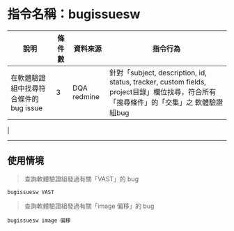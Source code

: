# 指令名稱：bugissuesw

| 說明 | 條件數 | 資料來源 | 指令行為 |
| -| - | - | - |
|  在軟體驗證組中找尋符合條件的bug issue  | 3 | DQA redmine |針對「subject, description, id, status, tracker, custom fields, project目錄」欄位找尋，符合所有「搜尋條件」的「交集」之 軟體驗證組bug
|

***
## 使用情境 
>查詢軟體驗證組發過有關「VAST」的 bug

```
bugissuesw VAST
```
>查詢軟體驗證組發過有關「image 偏移」的 bug

```
bugissuesw image 偏移
```





































